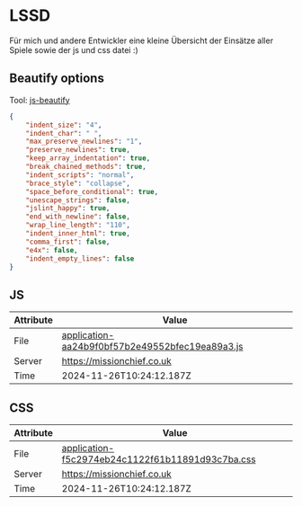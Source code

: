 # LSSD
Für mich und andere Entwickler eine kleine Übersicht der Einsätze aller Spiele sowie der js und css datei :)

<!-- automated -->
## Beautify options
Tool: [js-beautify](https://github.com/beautify-web/js-beautify)
```json
{
    "indent_size": "4",
    "indent_char": " ",
    "max_preserve_newlines": "1",
    "preserve_newlines": true,
    "keep_array_indentation": true,
    "break_chained_methods": true,
    "indent_scripts": "normal",
    "brace_style": "collapse",
    "space_before_conditional": true,
    "unescape_strings": false,
    "jslint_happy": true,
    "end_with_newline": false,
    "wrap_line_length": "110",
    "indent_inner_html": true,
    "comma_first": false,
    "e4x": false,
    "indent_empty_lines": false
}
```

## JS
| Attribute | Value |
| --------- | ----- |
| File      | [application-aa24b9f0bf57b2e49552bfec19ea89a3.js](https://missionchief.co.uk/assets/application-aa24b9f0bf57b2e49552bfec19ea89a3.js) |
| Server    | https://missionchief.co.uk |
| Time      | 2024-11-26T10:24:12.187Z |

## CSS
| Attribute | Value |
| --------- | ----- |
| File      | [application-f5c2974eb24c1122f61b11891d93c7ba.css](https://missionchief.co.uk/assets/application-f5c2974eb24c1122f61b11891d93c7ba.css) |
| Server    | https://missionchief.co.uk |
| Time      | 2024-11-26T10:24:12.187Z |
<!-- /automated -->
